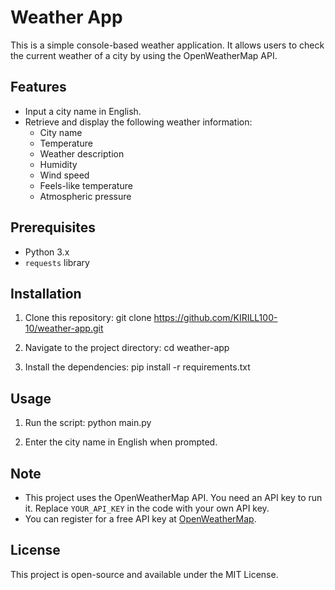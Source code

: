 # Weather App

This is a simple console-based weather application. It allows users to check the current weather of a city by using the OpenWeatherMap API.

## Features

- Input a city name in English.
- Retrieve and display the following weather information:
  - City name
  - Temperature
  - Weather description
  - Humidity
  - Wind speed
  - Feels-like temperature
  - Atmospheric pressure

## Prerequisites

- Python 3.x
- `requests` library

## Installation

1. Clone this repository:
git clone https://github.com/KIRILL100-10/weather-app.git

2. Navigate to the project directory:
cd weather-app

3. Install the dependencies:
pip install -r requirements.txt


## Usage

1. Run the script:
python main.py

2. Enter the city name in English when prompted.

## Note

- This project uses the OpenWeatherMap API. You need an API key to run it. Replace `YOUR_API_KEY` in the code with your own API key.
- You can register for a free API key at [OpenWeatherMap](https://openweathermap.org/).

## License

This project is open-source and available under the MIT License.
